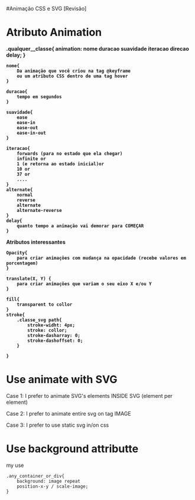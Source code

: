 #Animação CSS e SVG [Revisão]

<h1>Atributo Animation</h1>
<strong>
<p>
    .qualquer__classe{
        animation: nome duracao suavidade iteracao  direcao delay;
    }

    nome{
        Da animação que você criou na tag @keyframe
        ou um atributo CSS dentro de uma tag hover
    }

    duracao{
        tempo em segundos
    }

    suavidade{
        ease
        ease-in
        ease-out
        ease-in-out
    }

    iteracao{
        forwards (para no estado que ela chegar)
        infinite or
        1 (e retorna ao estado inicial)or
        10 or
        37 or
        ....
    }
    alternate{
        normal
        reverse
        alternate
        alternate-reverse
    }
    delay{
        quanto tempo a animação vai demorar para COMEÇAR
    }
</p>
</strong>
<strong>
<p>
 Atributos interessantes


    Opacity{
        para criar animações com mudança na opacidade (recebe valores em porcentagem)
    }

    translate(X, Y) {
        para criar animações que variam o seu eixo X e/ou Y
    }

    fill{
        transparent to collor
    }
    stroke{
        .classe_svg path{
            stroke-widht: 4px;
            stroke: collor;
            stroke-dasharray: 0;
            stroke-dashoffset: 0;
        }

    }
</p>
</strong>

<h1> Use animate with SVG </h1>
<p> Case 1: I prefer to animate SVG's elements INSIDE SVG (element per element) </p>
<p> Case 2: I prefer to animate entire svg on tag IMAGE </p>
<p> Case 3: I prefer to use static svg in/on css </p>


<h1> Use background attributte </h1>

<p>
 my use


    .any_container_or_div{
        background: image repeat 
        position-x-y / scale-image;
    }


</p>
</strong>